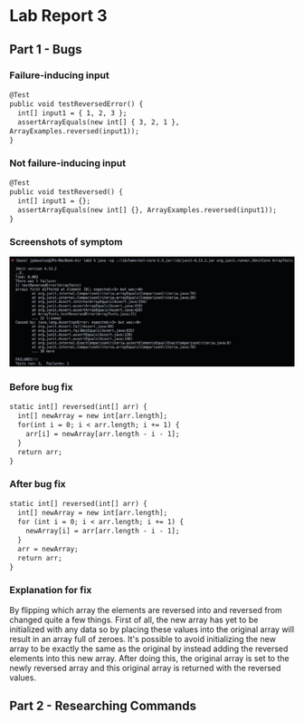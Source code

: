 # Lab Report 3

## Part 1 - Bugs

### Failure-inducing input
```
@Test
public void testReversedError() {
  int[] input1 = { 1, 2, 3 };
  assertArrayEquals(new int[] { 3, 2, 1 }, ArrayExamples.reversed(input1));
}
```
### Not failure-inducing input
```
@Test
public void testReversed() {
  int[] input1 = {};
  assertArrayEquals(new int[] {}, ArrayExamples.reversed(input1));
}
```

### Screenshots of symptom
![Image](lab-report-3-pics/symptom-test.png)

### Before bug fix
```
static int[] reversed(int[] arr) {
  int[] newArray = new int[arr.length];
  for(int i = 0; i < arr.length; i += 1) {
    arr[i] = newArray[arr.length - i - 1];
  }
  return arr;
}
```

### After bug fix
```
static int[] reversed(int[] arr) {
  int[] newArray = new int[arr.length];
  for (int i = 0; i < arr.length; i += 1) {
    newArray[i] = arr[arr.length - i - 1];
  }
  arr = newArray;
  return arr;
}
```

### Explanation for fix
By flipping which array the elements are reversed into and reversed from changed quite a few things. First of all, the new array has yet to be initialized with any data so by placing these values into the original array will result in an array full of zeroes. It's possible to avoid initializing the new array to be exactly the same as the original by instead adding the reversed elements into this new array. After doing this, the original array is set to the newly reversed array and this original array is returned with the reversed values.

## Part 2 - Researching Commands
